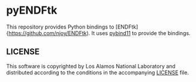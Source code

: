 # pyENDFtk
This repository provides Python bindings to [ENDFtk]{https://github.com/njoy/ENDFtk). It uses [pybind11](https://github.com/pybind/pybind11) to provide the bindings. 


## LICENSE
This software is copyrighted by Los Alamos National Laboratory and distributed according to the conditions in the accompanying [LICENSE](LICENSE) file. 

